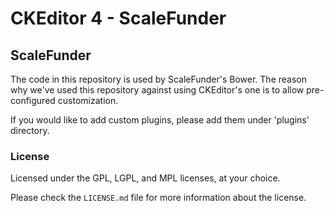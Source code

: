 CKEditor 4 - ScaleFunder
=====================

## ScaleFunder

The code in this repository is used by ScaleFunder's Bower. The reason why we've used this repository against using CKEditor's one is to allow pre-configured customization.

If you would like to add custom plugins, please add them under 'plugins' directory.

### License

Licensed under the GPL, LGPL, and MPL licenses, at your choice.

Please check the `LICENSE.md` file for more information about the license.
